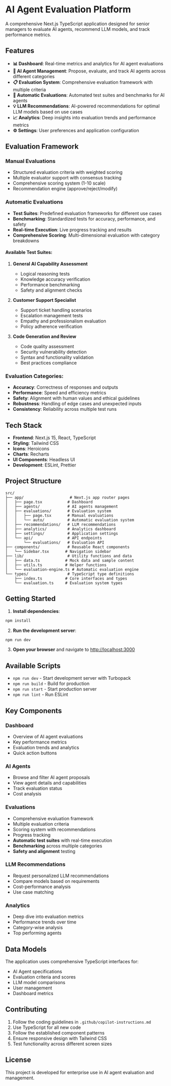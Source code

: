 # AI Agent Evaluation Platform

A comprehensive Next.js TypeScript application designed for senior managers to evaluate AI agents, recommend LLM models, and track performance metrics.

## Features

- **📊 Dashboard**: Real-time metrics and analytics for AI agent evaluations
- **🤖 AI Agent Management**: Propose, evaluate, and track AI agents across different categories
- **📋 Evaluation System**: Comprehensive evaluation framework with multiple criteria
- **🧪 Automatic Evaluations**: Automated test suites and benchmarks for AI agents
- **💡 LLM Recommendations**: AI-powered recommendations for optimal LLM models based on use cases
- **📈 Analytics**: Deep insights into evaluation trends and performance metrics
- **⚙️ Settings**: User preferences and application configuration

## Evaluation Framework

### Manual Evaluations
- Structured evaluation criteria with weighted scoring
- Multiple evaluator support with consensus tracking
- Comprehensive scoring system (1-10 scale)
- Recommendation engine (approve/reject/modify)

### Automatic Evaluations
- **Test Suites**: Predefined evaluation frameworks for different use cases
- **Benchmarking**: Standardized tests for accuracy, performance, and safety
- **Real-time Execution**: Live progress tracking and results
- **Comprehensive Scoring**: Multi-dimensional evaluation with category breakdowns

#### Available Test Suites:
1. **General AI Capability Assessment**
   - Logical reasoning tests
   - Knowledge accuracy verification
   - Performance benchmarking
   - Safety and alignment checks

2. **Customer Support Specialist**
   - Support ticket handling scenarios
   - Escalation management tests
   - Empathy and professionalism evaluation
   - Policy adherence verification

3. **Code Generation and Review**
   - Code quality assessment
   - Security vulnerability detection
   - Syntax and functionality validation
   - Best practices compliance

### Evaluation Categories:
- **Accuracy**: Correctness of responses and outputs
- **Performance**: Speed and efficiency metrics
- **Safety**: Alignment with human values and ethical guidelines
- **Robustness**: Handling of edge cases and unexpected inputs
- **Consistency**: Reliability across multiple test runs

## Tech Stack

- **Frontend**: Next.js 15, React, TypeScript
- **Styling**: Tailwind CSS
- **Icons**: Heroicons
- **Charts**: Recharts
- **UI Components**: Headless UI
- **Development**: ESLint, Prettier

## Project Structure

```
src/
├── app/                    # Next.js app router pages
│   ├── page.tsx           # Dashboard
│   ├── agents/            # AI agents management
│   ├── evaluations/       # Evaluation system
│   │   ├── page.tsx       # Manual evaluations
│   │   └── auto/          # Automatic evaluation system
│   ├── recommendations/   # LLM recommendations
│   ├── analytics/         # Analytics dashboard
│   ├── settings/          # Application settings
│   └── api/               # API endpoints
│       └── evaluations/   # Evaluation API
├── components/            # Reusable React components
│   └── Sidebar.tsx       # Navigation sidebar
├── lib/                   # Utility functions and data
│   ├── data.ts           # Mock data and sample content
│   ├── utils.ts          # Helper functions
│   └── evaluation-engine.ts # Automatic evaluation engine
└── types/                 # TypeScript type definitions
    ├── index.ts          # Core interfaces and types
    └── evaluation.ts     # Evaluation system types
```

## Getting Started

1. **Install dependencies**:
```bash
npm install
```

2. **Run the development server**:
```bash
npm run dev
```

3. **Open your browser** and navigate to [http://localhost:3000](http://localhost:3000)

## Available Scripts

- `npm run dev` - Start development server with Turbopack
- `npm run build` - Build for production
- `npm run start` - Start production server
- `npm run lint` - Run ESLint

## Key Components

### Dashboard
- Overview of AI agent evaluations
- Key performance metrics
- Evaluation trends and analytics
- Quick action buttons

### AI Agents
- Browse and filter AI agent proposals
- View agent details and capabilities
- Track evaluation status
- Cost analysis

### Evaluations
- Comprehensive evaluation framework
- Multiple evaluation criteria
- Scoring system with recommendations
- Progress tracking
- **Automatic test suites** with real-time execution
- **Benchmarking** across multiple categories
- **Safety and alignment** testing

### LLM Recommendations
- Request personalized LLM recommendations
- Compare models based on requirements
- Cost-performance analysis
- Use case matching

### Analytics
- Deep dive into evaluation metrics
- Performance trends over time
- Category-wise analysis
- Top performing agents

## Data Models

The application uses comprehensive TypeScript interfaces for:
- AI Agent specifications
- Evaluation criteria and scores
- LLM model comparisons
- User management
- Dashboard metrics

## Contributing

1. Follow the coding guidelines in `.github/copilot-instructions.md`
2. Use TypeScript for all new code
3. Follow the established component patterns
4. Ensure responsive design with Tailwind CSS
5. Test functionality across different screen sizes

## License

This project is developed for enterprise use in AI agent evaluation and management.
